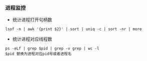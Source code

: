 ### 进程监控

* 统计进程打开句柄数

```shell script
lsof -n | awk '{print $2}' | sort | uniq -c | sort -nr | more 
```

* 统计进程对应线程数

```shell script
ps -eLf | grep $pid | grep -v grep | wc -l
$pid 替换为进程对应pid号或者进程名
```